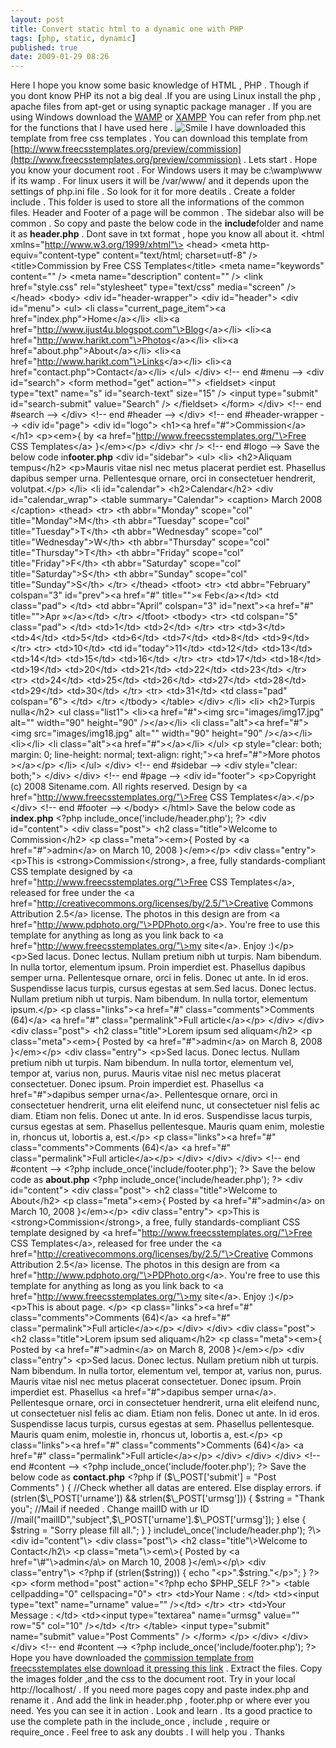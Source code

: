 ```yaml
---
layout: post
title: Convert static html to a dynamic one with PHP
tags: [php, static, dynamic]
published: true
date: 2009-01-29 08:26
---
```

Here I hope you know some basic knowledge of HTML , PHP .  Though if you dont know PHP its not a big deal .If you are using Linux install the php , apache files from apt-get or using synaptic package manager . If you are using Windows download the [WAMP](http://www.google.co.in/search?q=wamp) or [XAMPP](http://www.google.co.in/search?q=xampp)  You can refer from php.net for the functions that I have used here . ![Smile](plugins/editors/tinymce/jscripts/tiny_mce/plugins/emotions/images/smiley-smile.gif "Smile")  I have downloaded this template from free css templates . You can download this template from [http://www.freecsstemplates.org/preview/commission](http://www.freecsstemplates.org/preview/commission) .  Lets start .  Hope you know your document root . For Windows users it may be c:\\wamp\\www if its wamp . For linux users it will be /var/www/ and it depends upon the settings of php.ini file . So look for it for more deatils .  Create a folder include . This folder is used to store all the informations of the common files. Header and Footer of a page will be common . The sidebar also will be common . So copy and paste the below code in the **include**folder and name it as **header.php** . Dont save in txt format , hope you know all about it.  <html xmlns="http://www.w3.org/1999/xhtml"\> <head\> <meta http-equiv="content-type" content="text/html; charset=utf-8" /\> <title\>Commission by Free CSS Templates</title\> <meta name="keywords" content="" /\> <meta name="description" content="" /\> <link href="style.css" rel="stylesheet" type="text/css" media="screen" /\> </head\> <body\> <div id="header-wrapper"\> <div id="header"\> <div id="menu"\> <ul\> <li class="current\_page\_item"\><a href="index.php"\>Home</a\></li\> <li\><a href="http://www.ijust4u.blogspot.com"\>Blog</a\></li\> <li\><a href="http://www.harikt.com"\>Photos</a\></li\> <li\><a href="about.php"\>About</a\></li\> <li\><a href="http://www.harikt.com"\>Links</a\></li\> <li\><a href="contact.php"\>Contact</a\></li\> </ul\> </div\> <!-- end \#menu --\> <div id="search"\> <form method="get" action=""\> <fieldset\> <input type="text" name="s" id="search-text" size="15" /\> <input type="submit" id="search-submit" value="Search" /\> </fieldset\> </form\> </div\> <!-- end \#search --\> </div\> <!-- end \#header --\> </div\> <!-- end \#header-wrapper --\> <div id="page"\> <div id="logo"\> <h1\><a href="\#"\>Commission</a\></h1\> <p\><em\>{ by <a href="http://www.freecsstemplates.org/"\>Free CSS Templates</a\> }</em\></p\> </div\> <hr /\> <!-- end \#logo --\>  Save the below code in**footer.php**  <div id="sidebar"\> <ul\> <li\> <h2\>Aliquam tempus</h2\> <p\>Mauris vitae nisl nec metus placerat perdiet est. Phasellus dapibus semper urna. Pellentesque ornare, orci in consectetuer hendrerit, volutpat.</p\> </li\> <li id="calendar"\> <h2\>Calendar</h2\> <div id="calendar\_wrap"\> <table summary="Calendar"\> <caption\> March 2008 </caption\> <thead\> <tr\> <th abbr="Monday" scope="col" title="Monday"\>M</th\> <th abbr="Tuesday" scope="col" title="Tuesday"\>T</th\> <th abbr="Wednesday" scope="col" title="Wednesday"\>W</th\> <th abbr="Thursday" scope="col" title="Thursday"\>T</th\> <th abbr="Friday" scope="col" title="Friday"\>F</th\> <th abbr="Saturday" scope="col" title="Saturday"\>S</th\> <th abbr="Sunday" scope="col" title="Sunday"\>S</th\> </tr\> </thead\> <tfoot\> <tr\> <td abbr="February" colspan="3" id="prev"\><a href="\#" title=""\>« Feb</a\></td\> <td class="pad"\> </td\> <td abbr="April" colspan="3" id="next"\><a href="\#" title=""\>Apr »</a\></td\> </tr\> </tfoot\> <tbody\> <tr\> <td colspan="5" class="pad"\> </td\> <td\>1</td\> <td\>2</td\> </tr\> <tr\> <td\>3</td\> <td\>4</td\> <td\>5</td\> <td\>6</td\> <td\>7</td\> <td\>8</td\> <td\>9</td\> </tr\> <tr\> <td\>10</td\> <td id="today"\>11</td\> <td\>12</td\> <td\>13</td\> <td\>14</td\> <td\>15</td\> <td\>16</td\> </tr\> <tr\> <td\>17</td\> <td\>18</td\> <td\>19</td\> <td\>20</td\> <td\>21</td\> <td\>22</td\> <td\>23</td\> </tr\> <tr\> <td\>24</td\> <td\>25</td\> <td\>26</td\> <td\>27</td\> <td\>28</td\> <td\>29</td\> <td\>30</td\> </tr\> <tr\> <td\>31</td\> <td class="pad" colspan="6"\> </td\> </tr\> </tbody\> </table\> </div\> </li\> <li\> <h2\>Turpis nulla</h2\> <ul class="list1"\> <li\><a href="\#"\><img src="images/img17.jpg" alt="" width="90" height="90" /\></a\></li\> <li class="alt"\><a href="\#"\><img src="images/img18.jpg" alt="" width="90" height="90" /\></a\></li\> <li\></li\> <li class="alt"\><a href="\#"\></a\></li\> </ul\> <p style="clear: both; margin: 0; line-height: normal; text-align: right;"\><a href="\#"\>More photos \></a\></p\> </li\> </ul\> </div\> <!-- end \#sidebar --\> <div style="clear: both;"\> </div\> </div\> <!-- end \#page --\> <div id="footer"\> <p\>Copyright (c) 2008 Sitename.com. All rights reserved. Design by <a href="http://www.freecsstemplates.org/"\>Free CSS Templates</a\>.</p\> </div\> <!-- end \#footer --\> </body\> </html\>  Save the below code as **index.php**  <?php include\_once('include/header.php'); ?\> <div id="content"\> <div class="post"\> <h2 class="title"\>Welcome to Commission</h2\> <p class="meta"\><em\>{ Posted by <a href="\#"\>admin</a\> on March 10, 2008 }</em\></p\> <div class="entry"\> <p\>This is <strong\>Commission</strong\>, a free, fully standards-compliant CSS template designed by <a href="http://www.freecsstemplates.org/"\>Free CSS Templates</a\>, released for free under the <a href="http://creativecommons.org/licenses/by/2.5/"\>Creative Commons Attribution 2.5</a\> license. The photos in this design are from <a href="http://www.pdphoto.org/"\>PDPhoto.org</a\>. You're free to use this template for anything as long as you link back to <a href="http://www.freecsstemplates.org/"\>my site</a\>. Enjoy :)</p\> <p\>Sed lacus. Donec lectus. Nullam pretium nibh ut turpis. Nam bibendum. In nulla tortor, elementum ipsum. Proin imperdiet est. Phasellus dapibus semper urna. Pellentesque ornare, orci in felis. Donec ut ante. In id eros. Suspendisse lacus turpis, cursus egestas at sem.Sed lacus. Donec lectus. Nullam pretium nibh ut turpis. Nam bibendum. In nulla tortor, elementum ipsum.</p\> <p class="links"\><a href="\#" class="comments"\>Comments (64)</a\> <a href="\#" class="permalink"\>Full article</a\></p\> </div\> </div\> <div class="post"\> <h2 class="title"\>Lorem ipsum sed aliquam</h2\> <p class="meta"\><em\>{ Posted by <a href="\#"\>admin</a\> on March 8, 2008 }</em\></p\> <div class="entry"\> <p\>Sed lacus. Donec lectus. Nullam pretium nibh ut turpis. Nam bibendum. In nulla tortor, elementum vel, tempor at, varius non, purus. Mauris vitae nisl nec metus placerat consectetuer. Donec ipsum. Proin imperdiet est. Phasellus <a href="\#"\>dapibus semper urna</a\>. Pellentesque ornare, orci in consectetuer hendrerit, urna elit eleifend nunc, ut consectetuer nisl felis ac diam. Etiam non felis. Donec ut ante. In id eros. Suspendisse lacus turpis, cursus egestas at sem. Phasellus pellentesque. Mauris quam enim, molestie in, rhoncus ut, lobortis a, est.</p\> <p class="links"\><a href="\#" class="comments"\>Comments (64)</a\> <a href="\#" class="permalink"\>Full article</a\></p\> </div\> </div\> </div\> <!-- end \#content --\> <?php include\_once('include/footer.php'); ?\>  Save the below code as **about.php**  <?php include\_once('include/header.php'); ?\> <div id="content"\> <div class="post"\> <h2 class="title"\>Welcome to About</h2\> <p class="meta"\><em\>{ Posted by <a href="\#"\>admin</a\> on March 10, 2008 }</em\></p\> <div class="entry"\> <p\>This is <strong\>Commission</strong\>, a free, fully standards-compliant CSS template designed by <a href="http://www.freecsstemplates.org/"\>Free CSS Templates</a\>, released for free under the <a href="http://creativecommons.org/licenses/by/2.5/"\>Creative Commons Attribution 2.5</a\> license. The photos in this design are from <a href="http://www.pdphoto.org/"\>PDPhoto.org</a\>. You're free to use this template for anything as long as you link back to <a href="http://www.freecsstemplates.org/"\>my site</a\>. Enjoy :)</p\> <p\>This is about page. </p\> <p class="links"\><a href="\#" class="comments"\>Comments (64)</a\> <a href="\#" class="permalink"\>Full article</a\></p\> </div\> </div\> <div class="post"\> <h2 class="title"\>Lorem ipsum sed aliquam</h2\> <p class="meta"\><em\>{ Posted by <a href="\#"\>admin</a\> on March 8, 2008 }</em\></p\> <div class="entry"\> <p\>Sed lacus. Donec lectus. Nullam pretium nibh ut turpis. Nam bibendum. In nulla tortor, elementum vel, tempor at, varius non, purus. Mauris vitae nisl nec metus placerat consectetuer. Donec ipsum. Proin imperdiet est. Phasellus <a href="\#"\>dapibus semper urna</a\>. Pellentesque ornare, orci in consectetuer hendrerit, urna elit eleifend nunc, ut consectetuer nisl felis ac diam. Etiam non felis. Donec ut ante. In id eros. Suspendisse lacus turpis, cursus egestas at sem. Phasellus pellentesque. Mauris quam enim, molestie in, rhoncus ut, lobortis a, est.</p\> <p class="links"\><a href="\#" class="comments"\>Comments (64)</a\> <a href="\#" class="permalink"\>Full article</a\></p\> </div\> </div\> </div\> <!-- end \#content --\> <?php include\_once('include/footer.php'); ?\>  Save the below code as **contact.php**  <?php if ($\_POST['submit'] = "Post Comments" ) { //Check whether all datas are entered. Else display errors. if (strlen($\_POST['urname']) && strlen($\_POST['urmsg'])) { $string = "Thank you"; //Mail if needed . Change mailID with ur ID //mail("mailID","subject",$\_POST['urname'].$\_POST['urmsg']); } else { $string = "Sorry please fill all."; } } include\_once('include/header.php'); ?\> <div id="content"\> <div class="post"\> <h2 class="title"\>Welcome to Contact</h2\> <p class="meta"\><em\>{ Posted by <a href="\#"\>admin</a\> on March 10, 2008 }</em\></p\> <div class="entry"\> <?php if (strlen($string)) { echo "<p\>".$string."</p\>"; } ?\> <p\> <form method="post" action="<?php echo $PHP\_SELF ?\>"\> <table cellpadding="0" cellspacing="0"\> <tr\> <td\>Your Name : </td\> <td\><input type="text" name="urname" value="" /\></td\> </tr\> <tr\> <td\>Your Message : </td\> <td\><input type="textarea" name="urmsg" value="" row="5" col="10" /\></td\> </tr\> </table\> <input type="submit" name="submit" value="Post Comments" /\> </form\> </p\> </div\> </div\> </div\> <!-- end \#content --\> <?php include\_once('include/footer.php'); ?\>  Hope you have downloaded the [commission template from freecsstemplates else download it pressing this link](http://www.freecsstemplates.org/preview/commission) . Extract the files. Copy the images folder ,and the css to the document root.  Try in your local http://localhost/ . If you need more pages copy and paste index.php and rename it . And add the link in header.php , footer.php or where ever you need.  Yes you can see it in action . Look and learn . Its a good practice to use the complete path in the include\_once , include , require or require\_once . Feel free to ask any doubts . I will help you . Thanks   
